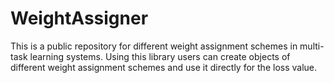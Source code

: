 # WeightAssigner


This is a public repository for different weight assignment schemes in multi-task learning systems. Using this library users can create objects of different weight assignment schemes and use it directly for the loss value.
